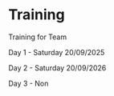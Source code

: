 # Training
Training for Team

Day 1 - Saturday 20/09/2025

Day 2 - Saturday 20/09/2026

Day 3 - Non
